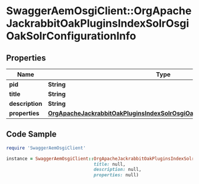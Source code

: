 # SwaggerAemOsgiClient::OrgApacheJackrabbitOakPluginsIndexSolrOsgiOakSolrConfigurationInfo

## Properties

Name | Type | Description | Notes
------------ | ------------- | ------------- | -------------
**pid** | **String** |  | [optional] 
**title** | **String** |  | [optional] 
**description** | **String** |  | [optional] 
**properties** | [**OrgApacheJackrabbitOakPluginsIndexSolrOsgiOakSolrConfigurationProperties**](OrgApacheJackrabbitOakPluginsIndexSolrOsgiOakSolrConfigurationProperties.md) |  | [optional] 

## Code Sample

```ruby
require 'SwaggerAemOsgiClient'

instance = SwaggerAemOsgiClient::OrgApacheJackrabbitOakPluginsIndexSolrOsgiOakSolrConfigurationInfo.new(pid: null,
                                 title: null,
                                 description: null,
                                 properties: null)
```


